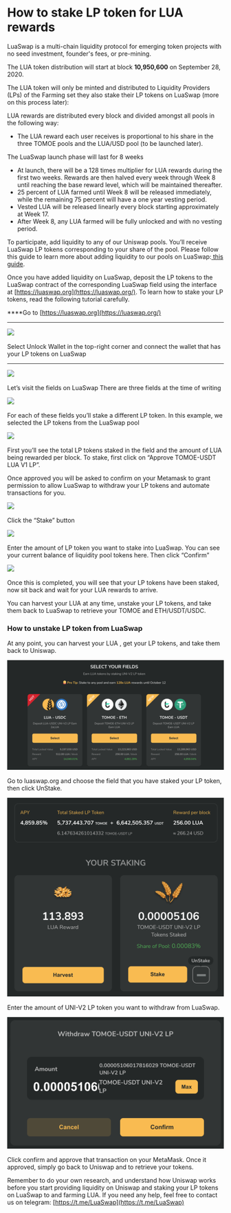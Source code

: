 # How to stake LP token for LUA rewards

LuaSwap is a multi-chain liquidity protocol for emerging token projects with no seed investment, founder's fees, or pre-mining.

The LUA token distribution will start at block **10,950,600** on September 28, 2020. 

The LUA token will only be minted and distributed to Liquidity Providers \(LPs\) of the Farming set they also stake their LP tokens on LuaSwap \(more on this process later\):

LUA rewards are distributed every block and divided amongst all pools in the following way: 

* The LUA reward each user receives is proportional to his share in the three TOMOE pools and the LUA/USD pool \(to be launched later\). 

The LuaSwap launch phase will last for 8 weeks

* At launch, there will be a 128 times multiplier for LUA rewards during the first two weeks. Rewards are then halved every week through Week 8 until reaching the base reward level, which will be maintained thereafter. 
* 25 percent of LUA farmed until Week 8 will be released immediately, while the remaining 75 percent will have a one year vesting period. 
* Vested LUA will be released linearly every block starting approximately at Week 17. 
* After Week 8, any LUA farmed will be fully unlocked and with no vesting period.

To participate, add liquidity to any of our Uniswap pools. You’ll receive LuaSwap LP tokens corresponding to your share of the pool. Please follow this guide to learn more about adding liquidity to our pools on LuaSwap:[ this guide](how-to-add-remove-liquidity-on-luaswap.md).  


Once you have added liquidity on LuaSwap,  deposit the LP tokens to the LuaSwap contract of the corresponding LuaSwap field using the interface at [https://luaswap.org](https://luaswap.org/).  To learn how to stake your LP tokens, read the following tutorial carefully.   
  
****Go to [https://luaswap.org](https://luaswap.org/)  
****

![](https://lh3.googleusercontent.com/4M_Y1fRcDNRZBe25kzuStQ4UK1B_LcN59t7yHr30sI-ynyNPNkjY3uPzSF25mJoR1Om4ijOXpcvVFnZN89Z6oHw_-yVyHORz3FcD6R5HSzR9QlGZNmXlpR-NybXFyreKEPf46eN1)

Select Unlock Wallet in the top-right corner and connect the wallet that has your LP tokens on LuaSwap

 ****

![](https://lh6.googleusercontent.com/jMlNA4BUd7rhwOKvCS1Lu4hAus-l774URdQ_iSJaCzNjY8WgcP50HXJ62A8dYSxJgLC571E24GGmeJHZJPCZx71GmsaojlQfgRYQYjk-yXUZUSoeIHiHLgIMN8qSdxGJrgZu3LeB)

Let’s visit the fields on LuaSwap  There are three fields at the time of writing

![](https://lh6.googleusercontent.com/xiAs13MgJ7HZDEJKU8AlCWEZoi4M91SW6bekERt4_ZpzvLUDeTfakii0fh3Vgczb6Y-W0ufGm56vZpTxDYm547-J2JRfZMIjB2jcgGwVPfZwh95YEjatAIdk_zucH9k0VV9lD2Ub)

For each of these fields you’ll stake a different LP token. In this example, we selected the LP tokens from the LuaSwap pool

![](https://lh6.googleusercontent.com/IHTaREUFFSw8YKHjOP41AlBeeSIhoW7PrmjacZBbY0zYv6vCHfZvjYHRS4PIY8NFwqW2wayiPkAKe6BZCfc066G_OJ69xaTF_LhcByE-R_2nCAWhH_PtSjO7xhLX7CiQ3v39k-ub)

First you’ll see the total LP tokens staked in the field and the amount of LUA being rewarded per block. To stake, first  click on “Approve TOMOE-USDT LUA V1 LP”.

Once approved you will be asked to confirm on your Metamask to grant permission to allow LuaSwap to withdraw your LP tokens and automate transactions for you. 

![](https://lh4.googleusercontent.com/pphsAmFvGeiy6ap6bchvUJdItwsIRy6BCngvH-w7kKe87zaaKg_7pYmY2FsMYcES2M1ShBHi34d8LtjoQf4UJCYsNfuU1SpR9_jEdR9bZv1BQkG4JLWT2bcv3_jWTCiVDcqs0zEN)

Click the “Stake” button

![](https://lh6.googleusercontent.com/49GxT0EkLYYSzaJQitsnOkcMO39TymNd5X28edKCFlPMyRD4DUTN11ce-vcanf5V58hrMwJlKcf6yoXN4TLmsQK-07tQ8o9V313AW3gS50oCS4ONryczraDKuuOZgqnOqccjhIaC)

Enter the amount of LP token you want to stake into LuaSwap. You can see your current balance of liquidity pool tokens here. Then click “Confirm”  


![](https://lh5.googleusercontent.com/9vyixhMdolzouIoS8htAGLU1X3sfYZAqLm3Isv-7VAUFFqAXXFRYdaZR66zp-feBrN9W9XJRmzzNyPDMRPAY885nOwmGDgqWm127N9NcR8719Up34HoRtT-m8B2OApSgu5wgFjtt)

Once this is completed, you will see that your LP tokens have been staked, now sit back and wait for your LUA rewards to arrive.

You can harvest your LUA at any time, unstake your LP tokens, and take them back to LuaSwap to retrieve your TOMOE and ETH/USDT/USDC.

### How to unstake LP token from LuaSwap

At any point, you can harvest your LUA , get your LP tokens, and take them back to Uniswap.

![](../../.gitbook/assets/screen-shot-2020-10-01-at-10.34.14-am.png)

Go to luaswap.org and choose the field that you have staked your LP token, then click UnStake.

![](../../.gitbook/assets/screen-shot-2020-10-01-at-10.45.22-am.png)

Enter the amount of UNI-V2 LP token you want to withdraw from LuaSwap.

![](../../.gitbook/assets/screen-shot-2020-10-01-at-10.16.49-am.png)

Click confirm and approve that transaction on your MetaMask. Once it approved, simply go back to Uniswap and to retrieve your tokens.

Remember to do your own research, and understand how Uniswap works before you start providing liquidity on Uniswap and staking your LP tokens on LuaSwap to and farming LUA. If you need any help, feel free to contact us on telegram: [https://t.me/LuaSwap](https://t.me/LuaSwap)  
  


